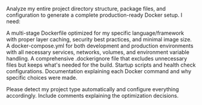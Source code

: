 Analyze my entire project directory structure, package files, and configuration to generate a complete production-ready Docker setup. I need:

A multi-stage Dockerfile optimized for my specific language/framework with proper layer caching, security best practices, and minimal image size.
A docker-compose.yml for both development and production environments with all necessary services, networks, volumes, and environment variable handling.
A comprehensive .dockerignore file that excludes unnecessary files but keeps what's needed for the build.
Startup scripts and health check configurations.
Documentation explaining each Docker command and why specific choices were made.

Please detect my project type automatically and configure everything accordingly. Include comments explaining the optimization decisions.
